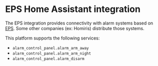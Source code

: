 # EPS Home Assistant integration

The EPS integration provides connectivity with alarm systems based on [EPS](https://www.eps.fr/). Some other companies (ex: Homiris) distribute those systems.

This platform supports the following services:

- `alarm_control_panel.alarm_arm_away`
- `alarm_control_panel.alarm_arm_night`
- `alarm_control_panel.alarm_disarm`
